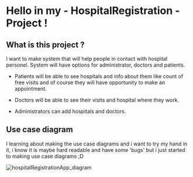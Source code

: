 # Hello in my - HospitalRegistration - Project !

## What is this project ?

I want to make system that will help people in contact with hospital personel. 
System will have options for administrator, doctors and patients.

- Patients will be able to see hospitals and info about them like count of free visits and 
  of course they will have opportunity to make an appointment.

- Doctors will be able to see their visits and hospital where they work.

- Administrators can add hospitals and doctors.



## Use case diagram

I learning about making the use case diagrams and i want to try my hand in it, i 
know it is maybe hard readable and have some 'bugs' but i just started to making use case diagrams ;D

<img src="https://res.cloudinary.com/daidpbgul/image/upload/c_scale,h_814,q_100/v1638449324/hr_app_diagram_hx5c21.png" title="hospitalRegistrationApp_diagram" />
